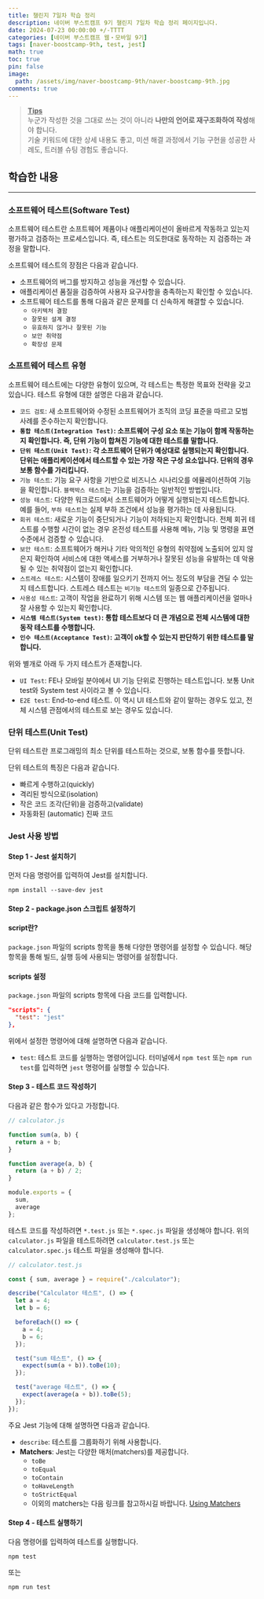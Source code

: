 ```yaml
---
title: 챌린지 7일차 학습 정리
description: 네이버 부스트캠프 9기 챌린지 7일차 학습 정리 페이지입니다.
date: 2024-07-23 00:00:00 +/-TTTT
categories: [네이버 부스트캠프 웹・모바일 9기]
tags: [naver-boostcamp-9th, test, jest]
math: true
toc: true
pin: false
image:
  path: /assets/img/naver-boostcamp-9th/naver-boostcamp-9th.jpg
comments: true
---
```


<blockquote class="prompt-tip"><p><strong><u>Tips</u></strong> <br />
누군가 작성한 것을 그대로 쓰는 것이 아니라 <b>나만의 언어로 재구조화하여 작성</b>해야 합니다. <br />
기술 키워드에 대한 상세 내용도 좋고, 미션 해결 과정에서 기능 구현을 성공한 사례도, 트러블 슈팅 경험도 좋습니다.</p></blockquote>

## 학습한 내용

<hr />

### 소프트웨어 테스트(Software Test)

소프트웨어 테스트란 소프트웨어 제품이나 애플리케이션이 올바르게 작동하고 있는지 평가하고 검증하는 프로세스입니다. 즉, 테스트는 의도한대로 동작하는 지 검증하는 과정을 말합니다.

소프트웨어 테스트의 장점은 다음과 같습니다.

- 소프트웨어의 버그를 방지하고 성능을 개선할 수 있습니다.
- 애플리케이션 품질을 검증하여 사용자 요구사항을 충족하는지 확인할 수 있습니다.
- 소프트웨어 테스트를 통해 다음과 같은 문제를 더 신속하게 해결할 수 있습니다.
  - `아키텍처 결함`
  - `잘못된 설계 결정`
  - `유효하지 않거나 잘못된 기능`
  - `보안 취약점`
  - `확장성 문제`

### 소프트웨어 테스트 유형

소프트웨어 테스트에는 다양한 유형이 있으며, 각 테스트는 특정한 목표와 전략을 갖고 있습니다. 테스트 유형에 대한 설명은 다음과 같습니다.

- `코드 검토`: 새 소프트웨어와 수정된 소프트웨어가 조직의 코딩 표준을 따르고 모범 사례를 준수하는지 확인합니다.
- **`통합 테스트(Integration Test)`: 소프트웨어 구성 요소 또는 기능이 함께 작동하는지 확인합니다. 즉, 단위 기능이 합쳐진 기능에 대한 테스트를 말합니다.**
- **`단위 테스트(Unit Test)`: 각 소프트웨어 단위가 예상대로 실행되는지 확인합니다. 단위는 애플리케이션에서 테스트할 수 있는 가장 작은 구성 요소입니다. 단위의 경우 보통 함수를 가리킵니다.**
- `기능 테스트`: 기능 요구 사항을 기반으로 비즈니스 시나리오를 에뮬레이션하여 기능을 확인합니다. `블랙박스 테스트`는 기능을 검증하는 일반적인 방법입니다.
- `성능 테스트`: 다양한 워크로드에서 소프트웨어가 어떻게 실행되는지 테스트합니다. 예를 들어, `부하 테스트`는 실제 부하 조건에서 성능을 평가하는 데 사용됩니다.
- `회귀 테스트`: 새로운 기능이 중단되거나 기능이 저하되는지 확인합니다. 전체 회귀 테스트를 수행할 시간이 없는 경우 온전성 테스트를 사용해 메뉴, 기능 및 명령을 표면 수준에서 검증할 수 있습니다.
- `보안 테스트`: 소프트웨어가 해커나 기타 악의적인 유형의 취약점에 노출되어 있지 않은지 확인하여 서비스에 대한 액세스를 거부하거나 잘못된 성능을 유발하는 데 악용될 수 있는 취약점이 없는지 확인합니다.
- `스트레스 테스트`: 시스템이 장애를 일으키기 전까지 어느 정도의 부담을 견딜 수 있는지 테스트합니다. 스트레스 테스트는 `비기능 테스트`의 일종으로 간주됩니다.
- `사용성 테스트`: 고객이 작업을 완료하기 위해 시스템 또는 웹 애플리케이션을 얼마나 잘 사용할 수 있는지 확인합니다.
- **`시스템 테스트(System test)`: 통합 테스트보다 더 큰 개념으로 전체 시스템에 대한 동작 테스트를 수행합니다.**
- **`인수 테스트(Acceptance Test)`: 고객이 ok할 수 있는지 판단하기 위한 테스트를 말합니다.**

위와 별개로 아래 두 가지 테스트가 존재합니다.

- `UI Test`: FE나 모바일 분야에서 UI 기능 단위로 진행하는 테스트입니다. 보통 Unit test와 System test 사이라고 볼 수 있습니다.
- `E2E test`: End-to-end 테스트. 이 역시 UI 테스트와 같이 말하는 경우도 있고, 전체 시스템 관점에서의 테스트로 보는 경우도 있습니다.

### 단위 테스트(Unit Test)

단위 테스트란 프로그래밍의 최소 단위를 테스트하는 것으로, 보통 함수를 뜻합니다.

단위 테스트의 특징은 다음과 같습니다.

- 빠르게 수행하고(quickly)
- 격리된 방식으로(isolation)
- 작은 코드 조각(단위)을 검증하고(validate)
- 자동화된 (automatic) 진짜 코드

### Jest 사용 방법

#### Step 1 - Jest 설치하기

먼저 다음 명령어를 입력하여 Jest를 설치합니다.

```
npm install --save-dev jest
```

#### Step 2 - package.json 스크립트 설정하기

<h4> script란? </h4>

`package.json` 파일의 scripts 항목을 통해 다양한 명령어를 설정할 수 있습니다. 해당 항목을 통해 빌드, 실행 등에 사용되는 명령어를 설정합니다.

<h4> scripts 설정 </h4>

`package.json` 파일의 scripts 항목에 다음 코드를 입력합니다.

```json
"scripts": {
  "test": "jest"
},
```

위에서 설정한 명령어에 대해 설명하면 다음과 같습니다.

- `test`: 테스트 코드를 실행하는 명령어입니다. 터미널에서 `npm test` 또는 `npm run test`를 입력하면 `jest` 명령어를 실행할 수 있습니다.

#### Step 3 - 테스트 코드 작성하기

다음과 같은 함수가 있다고 가정합니다.

```javascript
// calculator.js

function sum(a, b) {
  return a + b;
}

function average(a, b) {
  return (a + b) / 2;
}

module.exports = {
  sum,
  average
};
```

테스트 코드를 작성하려면 `*.test.js` 또는 `*.spec.js` 파일을 생성해야 합니다. 위의 `calculator.js` 파일을 테스트하려면 `calculator.test.js` 또는 `calculator.spec.js` 테스트 파일을 생성해야 합니다.

```javascript
// calculator.test.js

const { sum, average } = require("./calculator");

describe("Calculator 테스트", () => {
  let a = 4;
  let b = 6;

  beforeEach(() => {
    a = 4;
    b = 6;
  });

  test("sum 테스트", () => {
    expect(sum(a + b)).toBe(10);
  });

  test("average 테스트", () => {
    expect(average(a + b)).toBe(5);
  });
});
```

주요 Jest 기능에 대해 설명하면 다음과 같습니다.

- `describe`: 테스트를 그룹화하기 위해 사용합니다.
- **Matchers**: Jest는 다양한 매처(matchers)를 제공합니다.
  - `toBe`
  - `toEqual`
  - `toContain`
  - `toHaveLength`
  - `toStrictEqual`
  - 이외의 matchers는 다음 링크를 참고하시길 바랍니다.
    <a href="https://jestjs.io/docs/using-matchers" target="_blank">Using Matchers</a>

#### Step 4 - 테스트 실행하기

다음 명령어를 입력하여 테스트를 실행합니다.

```
npm test
```

또는

```
npm run test
```
